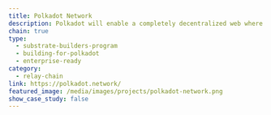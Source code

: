 ```yaml
---
title: Polkadot Network
description: Polkadot will enable a completely decentralized web where users are in control. It is built to connect chains, networks, oracles, and future technologies that are yet to be created.
chain: true
type:
  - substrate-builders-program
  - building-for-polkadot
  - enterprise-ready
category:
  - relay-chain
link: https://polkadot.network/
featured_image: /media/images/projects/polkadot-network.png
show_case_study: false
---
```


